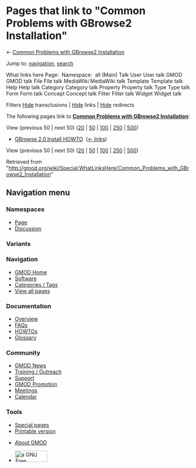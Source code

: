 <div id="mw-page-base" class="noprint">

</div>

<div id="mw-head-base" class="noprint">

</div>

<div id="content" class="mw-body" role="main">

<span id="top"></span>

<div id="mw-js-message" style="display:none;">

</div>



# <span dir="auto">Pages that link to "Common Problems with GBrowse2 Installation"</span>

<div id="bodyContent">

<div id="contentSub">

← [Common Problems with GBrowse2
Installation](/wiki/Common_Problems_with_GBrowse2_Installation "Common Problems with GBrowse2 Installation")

</div>

<div id="jump-to-nav" class="mw-jump">

Jump to: [navigation](#mw-navigation), [search](#p-search)

</div>

<div id="mw-content-text">

What links here Page:  Namespace:  all (Main) Talk User User talk GMOD
GMOD talk File File talk MediaWiki MediaWiki talk Template Template talk
Help Help talk Category Category talk Property Property talk Type Type
talk Form Form talk Concept Concept talk Filter Filter talk Widget
Widget talk

Filters
[Hide](/mediawiki/index.php?title=Special:WhatLinksHere/Common_Problems_with_GBrowse2_Installation&hidetrans=1 "Special:WhatLinksHere/Common Problems with GBrowse2 Installation")
transclusions \|
[Hide](/mediawiki/index.php?title=Special:WhatLinksHere/Common_Problems_with_GBrowse2_Installation&hidelinks=1 "Special:WhatLinksHere/Common Problems with GBrowse2 Installation")
links \|
[Hide](/mediawiki/index.php?title=Special:WhatLinksHere/Common_Problems_with_GBrowse2_Installation&hideredirs=1 "Special:WhatLinksHere/Common Problems with GBrowse2 Installation")
redirects

The following pages link to **[Common Problems with GBrowse2
Installation](/wiki/Common_Problems_with_GBrowse2_Installation "Common Problems with GBrowse2 Installation")**:

View (previous 50 \| next 50)
([20](/mediawiki/index.php?title=Special:WhatLinksHere/Common_Problems_with_GBrowse2_Installation&limit=20 "Special:WhatLinksHere/Common Problems with GBrowse2 Installation")
\|
[50](/mediawiki/index.php?title=Special:WhatLinksHere/Common_Problems_with_GBrowse2_Installation&limit=50 "Special:WhatLinksHere/Common Problems with GBrowse2 Installation")
\|
[100](/mediawiki/index.php?title=Special:WhatLinksHere/Common_Problems_with_GBrowse2_Installation&limit=100 "Special:WhatLinksHere/Common Problems with GBrowse2 Installation")
\|
[250](/mediawiki/index.php?title=Special:WhatLinksHere/Common_Problems_with_GBrowse2_Installation&limit=250 "Special:WhatLinksHere/Common Problems with GBrowse2 Installation")
\|
[500](/mediawiki/index.php?title=Special:WhatLinksHere/Common_Problems_with_GBrowse2_Installation&limit=500 "Special:WhatLinksHere/Common Problems with GBrowse2 Installation"))

- [GBrowse 2.0 Install
  HOWTO](/wiki/GBrowse_2.0_Install_HOWTO "GBrowse 2.0 Install HOWTO") ‎
  <span class="mw-whatlinkshere-tools">([←
  links](/mediawiki/index.php?title=Special:WhatLinksHere&target=GBrowse+2.0+Install+HOWTO "Special:WhatLinksHere"))</span>

View (previous 50 \| next 50)
([20](/mediawiki/index.php?title=Special:WhatLinksHere/Common_Problems_with_GBrowse2_Installation&limit=20 "Special:WhatLinksHere/Common Problems with GBrowse2 Installation")
\|
[50](/mediawiki/index.php?title=Special:WhatLinksHere/Common_Problems_with_GBrowse2_Installation&limit=50 "Special:WhatLinksHere/Common Problems with GBrowse2 Installation")
\|
[100](/mediawiki/index.php?title=Special:WhatLinksHere/Common_Problems_with_GBrowse2_Installation&limit=100 "Special:WhatLinksHere/Common Problems with GBrowse2 Installation")
\|
[250](/mediawiki/index.php?title=Special:WhatLinksHere/Common_Problems_with_GBrowse2_Installation&limit=250 "Special:WhatLinksHere/Common Problems with GBrowse2 Installation")
\|
[500](/mediawiki/index.php?title=Special:WhatLinksHere/Common_Problems_with_GBrowse2_Installation&limit=500 "Special:WhatLinksHere/Common Problems with GBrowse2 Installation"))

</div>

<div class="printfooter">

Retrieved from
"<http://gmod.org/wiki/Special:WhatLinksHere/Common_Problems_with_GBrowse2_Installation>"

</div>

<div id="catlinks" class="catlinks catlinks-allhidden">

</div>

<div class="visualClear">

</div>

</div>

</div>

<div id="mw-navigation">

## Navigation menu

<div id="mw-head">



<div id="left-navigation">

<div id="p-namespaces" class="vectorTabs" role="navigation"
aria-labelledby="p-namespaces-label">

### Namespaces

- <span id="ca-nstab-main"><a href="/wiki/Common_Problems_with_GBrowse2_Installation" accesskey="c"
  title="View the content page [c]">Page</a></span>
- <span id="ca-talk"><a
  href="/mediawiki/index.php?title=Talk:Common_Problems_with_GBrowse2_Installation&amp;action=edit&amp;redlink=1"
  accesskey="t"
  title="Discussion about the content page [t]">Discussion</a></span>

</div>

<div id="p-variants" class="vectorMenu emptyPortlet" role="navigation"
aria-labelledby="p-variants-label">

### 

### Variants[](#)

<div class="menu">

</div>

</div>

</div>

<div id="right-navigation">





</div>



</div>

</div>

</div>

<div id="mw-panel">

<div id="p-logo" role="banner">

<a href="/wiki/Main_Page"
style="background-image: url(http://gmod.org/images/GMOD-cogs.png);"
title="Visit the main page"></a>

</div>

<div id="p-Navigation" class="portal" role="navigation"
aria-labelledby="p-Navigation-label">

### Navigation

<div class="body">

- <span id="n-GMOD-Home">[GMOD Home](/wiki/Main_Page)</span>
- <span id="n-Software">[Software](/wiki/GMOD_Components)</span>
- <span id="n-Categories-.2F-Tags">[Categories /
  Tags](/wiki/Categories)</span>
- <span id="n-View-all-pages">[View all
  pages](/wiki/Special:AllPages)</span>

</div>

</div>

<div id="p-Documentation" class="portal" role="navigation"
aria-labelledby="p-Documentation-label">

### Documentation

<div class="body">

- <span id="n-Overview">[Overview](/wiki/Overview)</span>
- <span id="n-FAQs">[FAQs](/wiki/Category:FAQ)</span>
- <span id="n-HOWTOs">[HOWTOs](/wiki/Category:HOWTO)</span>
- <span id="n-Glossary">[Glossary](/wiki/Glossary)</span>

</div>

</div>

<div id="p-Community" class="portal" role="navigation"
aria-labelledby="p-Community-label">

### Community

<div class="body">

- <span id="n-GMOD-News">[GMOD News](/wiki/GMOD_News)</span>
- <span id="n-Training-.2F-Outreach">[Training /
  Outreach](/wiki/Training_and_Outreach)</span>
- <span id="n-Support">[Support](/wiki/Support)</span>
- <span id="n-GMOD-Promotion">[GMOD
  Promotion](/wiki/GMOD_Promotion)</span>
- <span id="n-Meetings">[Meetings](/wiki/Meetings)</span>
- <span id="n-Calendar">[Calendar](/wiki/Calendar)</span>

</div>

</div>

<div id="p-tb" class="portal" role="navigation"
aria-labelledby="p-tb-label">

### Tools

<div class="body">

- <span id="t-specialpages"><a href="/wiki/Special:SpecialPages" accesskey="q"
  title="A list of all special pages [q]">Special pages</a></span>
- <span id="t-print"><a
  href="/mediawiki/index.php?title=Special:WhatLinksHere/Common_Problems_with_GBrowse2_Installation&amp;printable=yes"
  rel="alternate" accesskey="p"
  title="Printable version of this page [p]">Printable version</a></span>

</div>

</div>

</div>

</div>

<div id="footer" role="contentinfo">

- <span id="footer-places-about">[About
  GMOD](/wiki/GMOD:About "GMOD:About")</span>

<!-- -->

- <span id="footer-copyrightico">[<img src="http://www.gnu.org/graphics/gfdl-logo-small.png" width="88"
  height="31" alt="a GNU Free Documentation License" />](http://www.gnu.org/licenses/fdl-1.3.html)</span>




</div>
